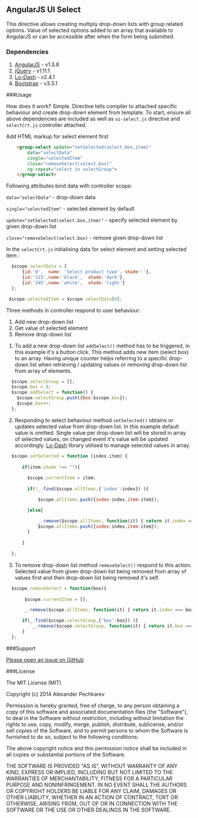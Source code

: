 ## AngularJS UI Select
This directive allows creating multiply drop-down lists with group related options. Value of selected options added to an array that available to AngularJS or can be accessible after when the form being submitted.

### Dependencies

1. [AngularJS](https://angularjs.org/) - v1.3.8
2. [jQuery](http://jquery.com/) - v1.11.1
3. [Lo-Dash](https://lodash.com/) - v2.4.1
4. [Bootstrap](http://getbootstrap.com/) - v3.3.1

###Usage

How does it work? Simple. Directive tells compiler to attached specific behaviour and create drop-down element from template. 
To start, ensure all above dependencies are included as well as `ui-select.js` directive and `selectCrt.js` controller attached.

Add HTML markup for select element first

```html
    <group-select update="setSelected(select.box,item)"  
        data="selectData" 
        single="selectedItem" 
        close="removeSelect(select.box)"  
        ng-repeat="select in selectGroup">
    </group-select>
```

Following attributes bind data with controller scope:

 `data="selectData"`   - drop-down data 

 `single="selectedItem"`  - selected element by default

 `update="setSelected(select.box,item)"` - specify selected element by given drop-down list

 `close="removeSelect(select.box)` - remove given drop-down list


In the `selectCrt.js` initialising data for select element and setting selected item :

```javascript
  $scope.selectData = [
      {id:'0',  name: 'Select product type', shade:''},
      {id:'123',name:'black',  shade:'dark'},
      {id:'245',name:'white',  shade:'light'}     
  ];

 $scope.selectedItem = $scope.selectData[0]; 
```

Three methods in controller respond to user behaviour:

1. Add new drop-down list
2. Get value of selected element
3. Remove drop-down list



1) To add a new drop-down list `addSelect()` method has to be triggered, in this example it's a button click. This method adds new item (select box) to an array. Having unique counter helps referring to a specific drop-down list when retrieving / updating values or removing drop-down list from array of elements.

```javascript
  $scope.selectGroup = [];
  $scope.box = 0;
  $scope.addSelect = function() {
    $scope.selectGroup.push({box:$scope.box});
    $scope.box++;
  };
```


2) Responding to select behaviour method `setSelected()` obtains or updates selected value from drop-down list. In this example default value is omitted. Single value per drop-down list will be stored in array of selected values, on changed event it's value will be updated accordingly. [Lo-Dash](https://lodash.com/) library utilised to manage selected values in array. 

```javascript
  $scope.setSelected = function (index,item) {
      
      if(item.shade !== ""){
      
        $scope.currentItem = item;
      
        if(!_.find($scope.allItems,{'index':index}) ){

            $scope.allItems.push({index:index,item:item});

        }else{

            _.remove($scope.allItems, function(it) { return it.index === index; });
            $scope.allItems.push({index:index,item:item});
        }
      
      }
        
  };
```


3) To remove drop-down list method `removeSelect()` respond to this action. Selected value from given drop-down list being removed from array of values first and then drop-down list being removed it's self.

```javascript
  $scope.removeSelect = function(box){
      
       $scope.currentItem = [];

       _.remove($scope.allItems, function(it) { return it.index === box; });

      if(_.find($scope.selectGroup,{'box':box}) ){
          _.remove($scope.selectGroup, function(it) { return it.box === box; });
      }
  };
```




###Support

[Please open an issue on GitHub](https://github.com/alexpechkarev/angular-ui-select/issues)


###License

The MIT License (MIT)

Copyright (c) 2014 Alexander Pechkarev

Permission is hereby granted, free of charge, to any person obtaining a copy
of this software and associated documentation files (the "Software"), to deal
in the Software without restriction, including without limitation the rights
to use, copy, modify, merge, publish, distribute, sublicense, and/or sell
copies of the Software, and to permit persons to whom the Software is
furnished to do so, subject to the following conditions:

The above copyright notice and this permission notice shall be included in all
copies or substantial portions of the Software.

THE SOFTWARE IS PROVIDED "AS IS", WITHOUT WARRANTY OF ANY KIND, EXPRESS OR
IMPLIED, INCLUDING BUT NOT LIMITED TO THE WARRANTIES OF MERCHANTABILITY,
FITNESS FOR A PARTICULAR PURPOSE AND NONINFRINGEMENT. IN NO EVENT SHALL THE
AUTHORS OR COPYRIGHT HOLDERS BE LIABLE FOR ANY CLAIM, DAMAGES OR OTHER
LIABILITY, WHETHER IN AN ACTION OF CONTRACT, TORT OR OTHERWISE, ARISING FROM,
OUT OF OR IN CONNECTION WITH THE SOFTWARE OR THE USE OR OTHER DEALINGS IN THE
SOFTWARE.